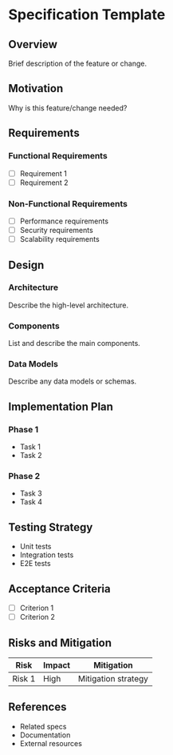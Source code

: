 # Specification Template

## Overview
Brief description of the feature or change.

## Motivation
Why is this feature/change needed?

## Requirements

### Functional Requirements
- [ ] Requirement 1
- [ ] Requirement 2

### Non-Functional Requirements
- [ ] Performance requirements
- [ ] Security requirements
- [ ] Scalability requirements

## Design

### Architecture
Describe the high-level architecture.

### Components
List and describe the main components.

### Data Models
Describe any data models or schemas.

## Implementation Plan

### Phase 1
- Task 1
- Task 2

### Phase 2
- Task 3
- Task 4

## Testing Strategy
- Unit tests
- Integration tests
- E2E tests

## Acceptance Criteria
- [ ] Criterion 1
- [ ] Criterion 2

## Risks and Mitigation
| Risk | Impact | Mitigation |
|------|--------|------------|
| Risk 1 | High | Mitigation strategy |

## References
- Related specs
- Documentation
- External resources


